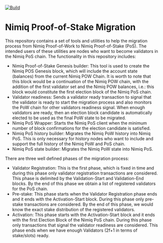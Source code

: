 [![Build](https://github.com/jsdanielh/nimiq-pos-migration/actions/workflows/build.yml/badge.svg)](https://github.com/jsdanielh/nimiq-pos-migration/actions/workflows/build.yml)
# Nimiq Proof-of-Stake Migration

This repository contains a set of tools and utilities to help the migration process from Nimiq Proof-of-Work to Nimiq
Proof-of-Stake (PoS).
The intended users of these utilities are nodes who want to become validators in the Nimiq PoS chain.
The functionality in this repository includes:

- Nimiq Proof-of-Stake Genesis builder: This tool is used to create the Nimiq POS Genesis block, which will include the
  account state (balances) from the current Nimiq POW Chain. It is worth to note that this block would be a continuation
  of the Nimiq POW chain, with the addition of the first validator set and the Nimiq POW balances, i.e.: this block
  would constitute the first election block of the Nimiq PoS chain.
- Validator readiness: Sends a validator ready transaction to signal that the validator is ready to start the migration
  process and also monitors the PoW chain for other validators readiness signal. When enough validators are ready, then
  an election block candidate is automatically elected to be used as the final PoW state to be migrated.
- Nimiq PoS Wrapper: Starts the Nimiq PoS client when the minimum number of block confirmations for the election
  candidate is satisfied.
- Nimiq PoS history builder: Migrates the Nimiq PoW history into Nimiq PoS. This is only necessary for history nodes who
  want to include and support the full history of the Nimiq PoW and PoS chain.
- Nimiq PoS state builder: Migrates the Nimiq PoW state into Nimiq PoS.

There are three well defined phases of the migration process:

- Validator Registration: This is the first phase, which is fixed in time and during this phase only validator registration transactions are considered. This phase is delimited by the Validation-Start and Validation-End blocks. By the end of this phase we obtain a list of registered validators for the PoS chain.
- Pre-stake: This phase starts when the Validator Registration phase ends and it ends with the Activation-Start block. During this phase only pre-stake transactions are considered. By the end of this phase, we would know the exact stake distribution of the registered validators.
- Activation: This phase starts with the Activation-Start block and it ends with the first Election Block of the Nimiq PoS chain. During this phase only transactions that signal the validator readiness are considered. This phase ends when we have enough Validators (2f+1 in terms of stake/slots) ready.
